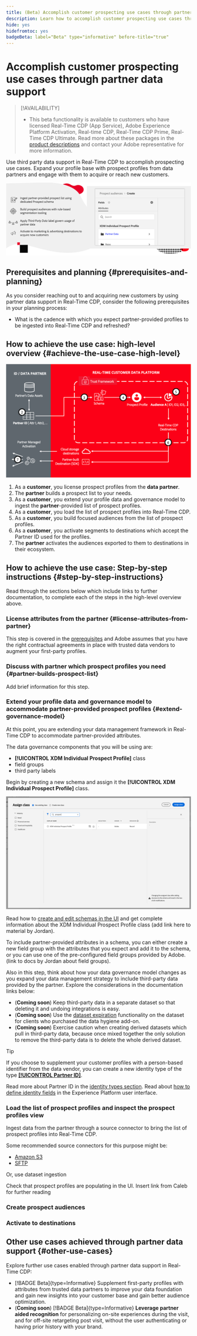 ```yaml
---
title: (Beta) Accomplish customer prospecting use cases through partner data support
description: Learn how to accomplish customer prospecting use cases through partner data support.
hide: yes
hidefromtoc: yes
badgeBeta: label="Beta" type="informative" before-title="true"
---
```

# Accomplish customer prospecting use cases through partner data support

>[!AVAILABILITY]
>
>* This beta functionality is available to customers who have licensed Real-Time CDP (App Service), Adobe Experience Platform Activation, Real-time CDP, Real-Time CDP Prime, Real-Time CDP Ultimate. Read more about these packages in the [product descriptions](https://helpx.adobe.com/legal/product-descriptions.html) and contact your Adobe representative for more information. 

Use third party data support in Real-Time CDP to accomplish prospecting use cases. Expand your profile base with prospect profiles from data partners and engage with them to acquire or reach new customers.

![Customer prospecting use case high-level visual overview.](/help/rtcdp/assets/partner-data/prospecting-use-case-overview.png)

## Prerequisites and planning {#prerequisites-and-planning}

As you consider reaching out to and acquiring new customers by using partner data support in Real-Time CDP, consider the following prerequisites in your planning process:

* What is the cadence with which you expect partner-provided profiles to be ingested into Real-Time CDP and refreshed?

## How to achieve the use case: high-level overview {#achieve-the-use-case-high-level}

![Customer prospecting use case high-level visual overview.](/help/rtcdp/assets/partner-data/prospecting-use-case-steps.png)

1. As a **customer**, you license prospect profiles from the **data partner**.
2. The **partner** builds a prospect list to your needs.
3. As a **customer**, you extend your profile data and governance model to ingest the **partner**-provided list of prospect profiles.
4. As a **customer**, you load the list of prospect profiles into Real-Time CDP.
5. As a **customer**, you build focused audiences from the list of prospect profiles.
6. As a **customer**, you activate segments to destinations which accept the Partner ID used for the profiles.
7. The **partner** activates the audiences exported to them to destinations in their ecosystem.
 
## How to achieve the use case: Step-by-step instructions {#step-by-step-instructions}

Read through the sections below which include links to further documentation, to complete each of the steps in the high-level overview above.

### License attributes from the partner {#license-attributes-from-partner}

This step is covered in the [prerequisites](#prerequisites-and-planning) and Adobe assumes that you have the right contractual agreements in place with trusted data vendors to augment your first-party profiles.

### Discuss with partner which prospect profiles you need {#partner-builds-prospect-list}

Add brief information for this step. 

### Extend your profile data and governance model to accommodate partner-provided prospect profiles {#extend-governance-model}

At this point, you are extending your data management framework in Real-Time CDP to accommodate partner-provided attributes. 

The data governance components that you will be using are: 

* **[!UICONTROL XDM Individual Prospect Profile]** class
* field groups
* third party labels

Begin by creating a new schema and assign it the **[!UICONTROL XDM Individual Prospect Profile]** class. 

![XDM Individual Prospect Profile class](/help/rtcdp/assets/partner-data/xdm-individual-prospect-class.png)

Read how to [create and edit schemas in the UI](/help/xdm/ui/resources/schemas.md) and get complete information about the XDM Individual Prospect Profile class (add link here to material by Jordan).

To include partner-provided attributes in a schema, you can either create a new field group with the attributes that you expect and add it to the schema, or you can use one of the pre-configured field groups provided by Adobe. (link to docs by Jordan about field groups).

<!--

Read the documentation pages below for more information:

* [The basics of schema composition](/help/xdm/schema/composition.md)
* [Overview of the [!UICONTROL XDM Individual Profile] class](/help/xdm/classes/individual-profile.md)
* [Create and edit schemas in the UI](/help/xdm/ui/resources/schemas.md)
* [Create and edit schema field groups in the UI](/help/xdm/ui/resources/field-groups.md) 

Commenting out links for now
* [Create and edit schemas using the API](/help/xdm/api/schemas.md#create)
* [Update an existing schema to add field groups using the API](/help/xdm/api/schemas.md#patch)
* Link to new field group documentation page when it exists

-->

Also in this step, think about how your data governance model changes as you expand your data management strategy to include third-party data provided by the partner. Explore the considerations in the documentation links below: 

* (**Coming soon**) Keep third-party data in a separate dataset so that deleting it and undoing integrations is easy.
* (**Coming soon**) Use the [dataset expiration](/help/hygiene/ui/dataset-expiration.md) functionality on the dataset for clients who purchased the data hygiene add-on.
* (**Coming soon**) Exercise caution when creating derived datasets which pull in third-party data, because once mixed together the only solution to remove the third-party data is to delete the whole derived dataset.

>[!TIP]
>
>If you choose to supplement your customer profiles with a person-based identifier from the data vendor, you can create a new identity type of the type **[[!UICONTROL Partner ID]](/help/identity-service/namespaces.md)**. 
>
>Read more about Partner ID in the [identity types section](/help/identity-service/namespaces.md).
>Read about [how to define identity fields](/help/xdm/ui/fields/identity.md) in the Experience Platform user interface.

### Load the list of prospect profiles and inspect the prospect profiles view 

Ingest data from the partner through a source connector to bring the list of prospect profiles into Real-Time CDP.

Some recommended source connectors for this purpose might be: 

* [Amazon S3](/help/sources/connectors/cloud-storage/s3.md)
* [SFTP](/help/sources/connectors/cloud-storage/sftp.md)

Or, use dataset ingestion

Check that prospect profiles are populating in the UI. Insert link from Caleb for further reading

### Create prospect audiences 

### Activate to destinations

## Other use cases achieved through partner data support {#other-use-cases}

Explore further use cases enabled through partner data support in Real-Time CDP:

* [!BADGE Beta]{type=Informative} Supplement first-party profiles with attributes from trusted data partners to improve your data foundation and gain new insights into your customer base and gain better audience optimization.
* (**Coming soon**) [!BADGE Beta]{type=Informative} **Leverage partner aided recognition** for personalizing on-site experiences during the visit, and for off-site retargeting post visit, without the user authenticating or having prior history with your brand.